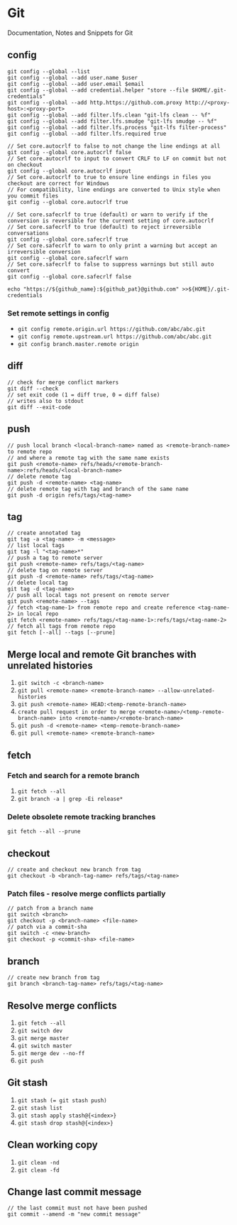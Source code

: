 # Git

Documentation, Notes and Snippets for Git

## config
```
git config --global --list
git config --global --add user.name $user
git config --global --add user.email $email
git config --global --add credential.helper "store --file $HOME/.git-credentials"
git config --global --add http.https://github.com.proxy http://<proxy-host>:<proxy-port>
git config --global --add filter.lfs.clean "git-lfs clean -- %f"
git config --global --add filter.lfs.smudge "git-lfs smudge -- %f"
git config --global --add filter.lfs.process "git-lfs filter-process"
git config --global --add filter.lfs.required true

// Set core.autocrlf to false to not change the line endings at all
git config --global core.autocrlf false
// Set core.autocrlf to input to convert CRLF to LF on commit but not on checkout
git config --global core.autocrlf input
// Set core.autocrlf to true to ensure line endings in files you checkout are correct for Windows
// For compatibility, line endings are converted to Unix style when you commit files
git config --global core.autocrlf true

// Set core.safecrlf to true (default) or warn to verify if the conversion is reversible for the current setting of core.autocrlf
// Set core.safecrlf to true (default) to reject irreversible conversations
git config --global core.safecrlf true
// Set core.safecrlf to warn to only print a warning but accept an irreversible conversion
git config --global core.safecrlf warn
// Set core.safecrlf to false to suppress warnings but still auto convert
git config --global core.safecrlf false

echo "https://${github_name}:${github_pat}@github.com" >>${HOME}/.git-credentials
```

### Set remote settings in config
- `git config remote.origin.url https://github.com/abc/abc.git`
- `git config remote.upstream.url https://github.com/abc/abc.git`
- `git config branch.master.remote origin`

## diff
```
// check for merge conflict markers
git diff --check
// set exit code (1 = diff true, 0 = diff false)
// writes also to stdout
git diff --exit-code
```

## push
```
// push local branch <local-branch-name> named as <remote-branch-name> to remote repo
// and where a remote tag with the same name exists
git push <remote-name> refs/heads/<remote-branch-name>:refs/heads/<local-branch-name>
// delete remote tag
git push -d <remote-name> <tag-name>
// delete remote tag with tag and branch of the same name
git push -d origin refs/tags/<tag-name>
```

## tag
```
// create annotated tag
git tag -a <tag-name> -m <message>
// list local tags
git tag -l "<tag-name>*"
// push a tag to remote server
git push <remote-name> refs/tags/<tag-name>
// delete tag on remote server
git push -d <remote-name> refs/tags/<tag-name>
// delete local tag
git tag -d <tag-name>
// push all local tags not present on remote server
git push <remote-name> --tags
// fetch <tag-name-1> from remote repo and create reference <tag-name-2> in local repo
git fetch <remote-name> refs/tags/<tag-name-1>:refs/tags/<tag-name-2>
// fetch all tags from remote repo
git fetch [--all] --tags [--prune]
```

## Merge local and remote Git branches with unrelated histories
1. `git switch -c <branch-name>`
2. `git pull <remote-name> <remote-branch-name> --allow-unrelated-histories`
3. `git push <remote-name> HEAD:<temp-remote-branch-name>`
4. `create pull request in order to merge <remote-name>/<temp-remote-branch-name> into <remote-name>/<remote-branch-name>`
5. `git push -d <remote-name> <temp-remote-branch-name>`
6. `git pull <remote-name> <remote-branch-name>`

## fetch

### Fetch and search for a remote branch
1. `git fetch --all`
2. `git branch -a | grep -Ei release*`

### Delete obsolete remote tracking branches
```
git fetch --all --prune
```

## checkout
```
// create and checkout new branch from tag
git checkout -b <branch-tag-name> refs/tags/<tag-name>
```

### Patch files - resolve merge conflicts partially
```
// patch from a branch name
git switch <branch>
git checkout -p <branch-name> <file-name>
// patch via a commit-sha
git switch -c <new-branch>
git checkout -p <commit-sha> <file-name>
```

## branch
```
// create new branch from tag
git branch <branch-tag-name> refs/tags/<tag-name>
```

## Resolve merge conflicts
1. `git fetch --all`
1. `git switch dev`
1. `git merge master`
1. `git switch master`
1. `git merge dev --no-ff`
1. `git push`

## Git stash
1. `git stash (= git stash push)`
1. `git stash list`
1. `git stash apply stash@{<index>}`
1. `git stash drop stash@{<index>}`

## Clean working copy
1. `git clean -nd`
1. `git clean -fd`

## Change last commit message
```
// the last commit must not have been pushed
git commit --amend -m "new commit message"
```
